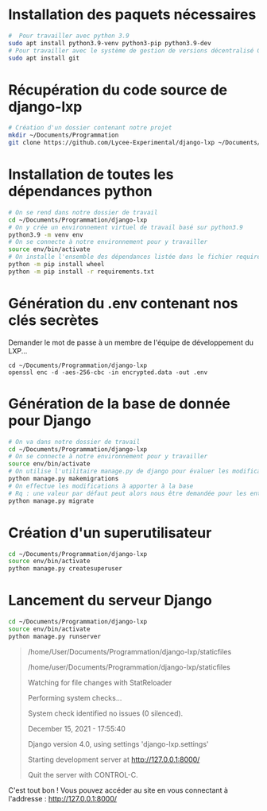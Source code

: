 # Installation des paquets nécessaires

```bash
#  Pour travailler avec python 3.9 
sudo apt install python3.9-venv python3-pip python3.9-dev
# Pour travailler avec le système de gestion de versions décentralisé Git
sudo apt install git
```

# Récupération du code source de django-lxp

```bash
# Création d'un dossier contenant notre projet
mkdir ~/Documents/Programmation
git clone https://github.com/Lycee-Experimental/django-lxp ~/Documents/Programmation/django-lxp
```

# Installation de toutes les dépendances python

```bash
# On se rend dans notre dossier de travail
cd ~/Documents/Programmation/django-lxp
# On y crée un environnement virtuel de travail basé sur python3.9
python3.9 -m venv env
# On se connecte à notre environnement pour y travailler
source env/bin/activate
# On installe l'ensemble des dépendances listée dans le fichier requirements.txt 
python -m pip install wheel
python -m pip install -r requirements.txt
```

# Génération du .env contenant nos clés secrètes
Demander le mot de passe à un membre de l'équipe de développement du LXP...
```
cd ~/Documents/Programmation/django-lxp
openssl enc -d -aes-256-cbc -in encrypted.data -out .env
```

# Génération de la base de donnée pour Django

```bash
# On va dans notre dossier de travail
cd ~/Documents/Programmation/django-lxp
# On se connecte à notre environnement pour y travailler
source env/bin/activate
# On utilise l'utilitaire manage.py de django pour évaluer les modifications à apporter à la base de données.
python manage.py makemigrations
# On effectue les modifications à apporter à la base 
# Rq : une valeur par défaut peut alors nous être demandée pour les entrées déjà existantes dans la base.
python manage.py migrate
```

# Création d'un superutilisateur
```bash
cd ~/Documents/Programmation/django-lxp
source env/bin/activate
python manage.py createsuperuser
```

# Lancement du serveur Django

```bash
cd ~/Documents/Programmation/django-lxp
source env/bin/activate
python manage.py runserver
```
> /home/User/Documents/Programmation/django-lxp/staticfiles
>
> /home/user/Documents/Programmation/django-lxp/staticfiles
>
> Watching for file changes with StatReloader
>
> Performing system checks...
>
>
> System check identified no issues (0 silenced).
>
> December 15, 2021 - 17:55:40
>
> Django version 4.0, using settings 'django-lxp.settings'
>
> Starting development server at http://127.0.0.1:8000/
>
> Quit the server with CONTROL-C.

C'est tout bon ! Vous pouvez accéder au site en vous connectant à l'addresse : http://127.0.0.1:8000/